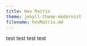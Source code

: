 ```yaml
---
title: Hex Matrix
theme: jekyll-theme-modernist
filename: hexMatrix.md
--- 
```



test test test test
